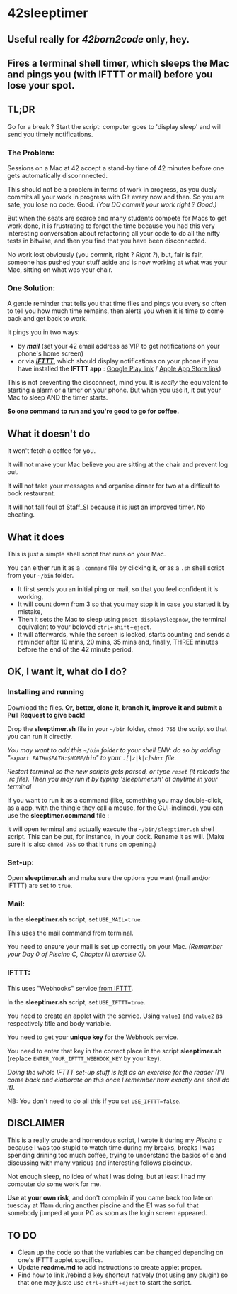 # 42sleeptimer
## Useful really for *42born2code* only, hey. 
## Fires a terminal shell timer, which sleeps the Mac and pings you (with IFTTT or mail) before you lose your spot.

## TL;DR
Go for a break ? Start the script: computer goes to 'display sleep' and will send you timely notifications.

### The Problem: 
Sessions on a Mac at 42 accept a stand-by time of 42 minutes before one gets automatically disconnnected. 

This should not be a problem in terms of work in progress, as you duely commits all your work in progress with Git every now and then. So you are safe, you lose no code. Good. *(You DO commit your work right ? Good.)*

But when the seats are scarce and many students compete for Macs to get work done, it is frustrating to forget the time because you had this very interesting conversation about refactoring all your code to do all the nifty tests in bitwise, and then you find that you have been disconnected. 

No work lost obviously (you commit, right ? *Right ?*), but, fair is fair, someone has pushed your stuff aside and is now working at what was your Mac, sitting on what was your chair.

### One Solution:
A gentle reminder that tells you that time flies and pings you every so often to tell you how much time remains, then alerts you when it is time to come back and get back to work.

It pings you in two ways: 

* by ***mail*** (set your 42 email address as VIP to get notifications on your phone's home screen) 
* or via ***[IFTTT](https://ifttt.com)***, which should display notifications on your phone if you have installed the **IFTTT app** : [Google Play link](https://play.google.com/store/apps/details?id=com.ifttt.ifttt&hl=fr) / [Apple App Store link](https://itunes.apple.com/fr/app/ifttt/id660944635))

This is not preventing the disconnect, mind you. It is *really* the equivalent to starting a alarm or a timer on your phone. But when you use it, it put your Mac to sleep AND the timer starts. 

**So one command to run and you're good to go for coffee.**

## What it doesn't do
It won't fetch a coffee for you. 

It will not make your Mac believe you are sitting at the chair and prevent log out.

It will not take your messages and organise dinner for two at a difficult to book restaurant. 

It will not fall foul of Staff_SI because it is just an improved timer. No cheating.

## What it does
This is just a simple shell script that runs on your Mac. 

You can either run it as a `.command` file by clicking it, or as a `.sh` shell script from your `~/bin` folder.

* It first sends you an initial ping or mail, so that you feel confident it is working, 
* It will count down from 3 so that you may stop it in case you started it by mistake,
* Then it sets the Mac to sleep using `pmset displaysleepnow`, the terminal equivalent to  your beloved `ctrl`+`shift`+`eject`. 
* It will afterwards, while the screen is locked, starts counting and sends a reminder after 10 mins, 20 mins, 35 mins and, finally, THREE minutes before the end of the 42 minute period.

## OK, I want it, what do I do?

### Installing and running

Download the files. **Or, better, clone it, branch it, improve it and submit a Pull Request to give back!**

Drop the **sleeptimer.sh** file in your `~/bin` folder, `chmod 755` the script so that you can run it directly. 

*You may want to add this `~/bin` folder to your shell ENV: do so by adding "`export PATH=$PATH:$HOME/bin`" to your `.[|z|k|c]shrc` file.*

*Restart terminal so the new scripts gets parsed, or type `reset` (it reloads the .rc file). Then you may
run it by typing 'sleeptimer.sh' at anytime in your terminal*

If you want to run it as a command (like, something you may double-click, as a app, with the thingie they call a mouse, for the GUI-inclined), you can use the **sleeptimer.command** file : 

it will open terminal and actually execute the `~/bin/sleeptimer.sh` shell script. This can be put, for instance, in your dock. Rename it as will. (Make sure it is also `chmod 755` so that it runs on opening.)

### Set-up:
Open **sleeptimer.sh** and make sure the options you want (mail and/or IFTTT) are set to `true`.

### Mail: 

In the **sleeptimer.sh** script, set `USE_MAIL=true`.

This uses the mail command from terminal.

You need to ensure your mail is set up correctly on your Mac. _(Remember your Day 0 of Piscine C, Chapter III exercise 0)._

### IFTTT: 
This uses "Webhooks" service [from IFTTT](https://ifttt.com/maker_webhooks). 

In the **sleeptimer.sh** script, set `USE_IFTTT=true`.

You need to create an applet with the service. Using `value1` and `value2` as respectively title and body variable.

You need to get your **unique key** for the Webhook service.

You need to enter that key in the correct place in the script **sleeptimer.sh** (replace `ENTER_YOUR_IFTTT_WEBHOOK_KEY` by your key). 

*Doing the whole IFTTT set-up stuff is left as an exercise for the reader (I'll come back and elaborate on this once I remember how exactly one shall do it).*

NB: You don't need to do all this if you set `USE_IFTTT=false`.

## DISCLAIMER
This is a really crude and horrendous script, I wrote it during my *Piscine c* because I was too stupid to watch time during my breaks, breaks I was spending drining too much coffee, trying to understand the basics of c and discussing with many various and interesting fellows piscineux. 

Not enough sleep, no idea of what I was doing, but at least I had my computer do some work for me. 

**Use at your own risk**, and don't complain if you came back too late on tuesday at 11am during another piscine and the E1 was so full that somebody jumped at your PC as soon as the login screen appeared.

## TO DO
* Clean up the code so that the variables can be changed depending on one's IFTTT applet specifics.
* Update **readme.md** to add instructions to create applet proper.
* Find how to link /rebind a key shortcut natively (not using any plugin) so that one may juste use `ctrl`+`shift`+`eject` to start the script.
